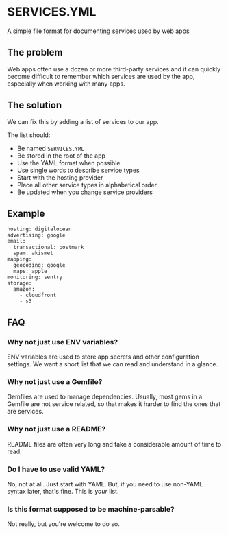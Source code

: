 # SERVICES.YML

A simple file format for documenting services used by web apps

## The problem

Web apps often use a dozen or more third-party services and it can quickly become difficult to remember which services are used by the app, especially when working with many apps.

## The solution

We can fix this by adding a list of services to our app.

The list should:
- Be named `SERVICES.YML`
- Be stored in the root of the app
- Use the YAML format when possible
- Use single words to describe service types
- Start with the hosting provider
- Place all other service types in alphabetical order
- Be updated when you change service providers

## Example

```
hosting: digitalocean
advertising: google
email:
  transactional: postmark
  spam: akismet
mapping:
  geocoding: google
  maps: apple
monitoring: sentry
storage:
  amazon:
    - cloudfront
    - s3
```

## FAQ

### Why not just use ENV variables?
ENV variables are used to store app secrets and other configuration settings. We want a short list that we can read and understand in a glance.

### Why not just use a Gemfile?
Gemfiles are used to manage dependencies. Usually, most gems in a Gemfile are not service related, so that makes it harder to find the ones that are services.

### Why not just use a README?
README files are often very long and take a considerable amount of time to read.

### Do I have to use valid YAML?
No, not at all. Just start with YAML. But, if you need to use non-YAML syntax later, that's fine. This is *your* list.

### Is this format supposed to be machine-parsable?
Not really, but you're welcome to do so.
